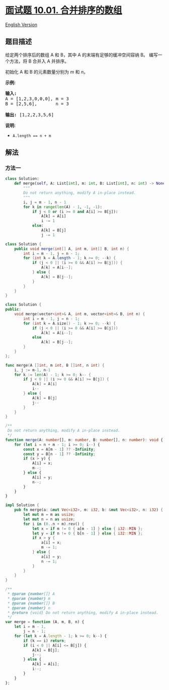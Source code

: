 # [面试题 10.01. 合并排序的数组](https://leetcode.cn/problems/sorted-merge-lcci)

[English Version](/lcci/10.01.Sorted%20Merge/README_EN.md)

## 题目描述

<!-- 这里写题目描述 -->
<p>给定两个排序后的数组 A 和 B，其中 A 的末端有足够的缓冲空间容纳 B。 编写一个方法，将 B 合并入 A 并排序。</p>

<p>初始化&nbsp;A 和 B 的元素数量分别为&nbsp;<em>m</em> 和 <em>n</em>。</p>

<p><strong>示例:</strong></p>

<pre><strong>输入:</strong>
A = [1,2,3,0,0,0], m = 3
B = [2,5,6],       n = 3

<strong>输出:</strong>&nbsp;[1,2,2,3,5,6]</pre>

<p><strong>说明:</strong></p>

<ul>
	<li><code>A.length == n + m</code></li>
</ul>

## 解法

### 方法一

<!-- tabs:start -->

```python
class Solution:
    def merge(self, A: List[int], m: int, B: List[int], n: int) -> None:
        """
        Do not return anything, modify A in-place instead.
        """
        i, j = m - 1, n - 1
        for k in range(len(A) - 1, -1, -1):
            if j < 0 or (i >= 0 and A[i] >= B[j]):
                A[k] = A[i]
                i -= 1
            else:
                A[k] = B[j]
                j -= 1
```

```java
class Solution {
    public void merge(int[] A, int m, int[] B, int n) {
        int i = m - 1, j = n - 1;
        for (int k = A.length - 1; k >= 0; --k) {
            if (j < 0 || (i >= 0 && A[i] >= B[j])) {
                A[k] = A[i--];
            } else {
                A[k] = B[j--];
            }
        }
    }
}
```

```cpp
class Solution {
public:
    void merge(vector<int>& A, int m, vector<int>& B, int n) {
        int i = m - 1, j = n - 1;
        for (int k = A.size() - 1; k >= 0; --k) {
            if (j < 0 || (i >= 0 && A[i] >= B[j]))
                A[k] = A[i--];
            else
                A[k] = B[j--];
        }
    }
};
```

```go
func merge(A []int, m int, B []int, n int) {
	i, j := m-1, n-1
	for k := len(A) - 1; k >= 0; k-- {
		if j < 0 || (i >= 0 && A[i] >= B[j]) {
			A[k] = A[i]
			i--
		} else {
			A[k] = B[j]
			j--
		}
	}
}
```

```ts
/**
 Do not return anything, modify A in-place instead.
 */
function merge(A: number[], m: number, B: number[], n: number): void {
    for (let i = n + m - 1; i >= 0; i--) {
        const x = A[m - 1] ?? -Infinity;
        const y = B[n - 1] ?? -Infinity;
        if (x > y) {
            A[i] = x;
            m--;
        } else {
            A[i] = y;
            n--;
        }
    }
}
```

```rust
impl Solution {
    pub fn merge(a: &mut Vec<i32>, m: i32, b: &mut Vec<i32>, n: i32) {
        let mut m = m as usize;
        let mut n = n as usize;
        for i in (0..n + m).rev() {
            let x = if m != 0 { a[m - 1] } else { i32::MIN };
            let y = if n != 0 { b[n - 1] } else { i32::MIN };
            if x > y {
                a[i] = x;
                m -= 1;
            } else {
                a[i] = y;
                n -= 1;
            }
        }
    }
}
```

```js
/**
 * @param {number[]} A
 * @param {number} m
 * @param {number[]} B
 * @param {number} n
 * @return {void} Do not return anything, modify A in-place instead.
 */
var merge = function (A, m, B, n) {
    let i = m - 1,
        j = n - 1;
    for (let k = A.length - 1; k >= 0; k--) {
        if (k == i) return;
        if (i < 0 || A[i] <= B[j]) {
            A[k] = B[j];
            j--;
        } else {
            A[k] = A[i];
            i--;
        }
    }
};
```

<!-- tabs:end -->

<!-- end -->
